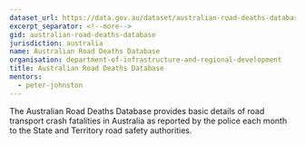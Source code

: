 ```yaml
---
dataset_url: https://data.gov.au/dataset/australian-road-deaths-database/resource/fd646fdc-7788-4bea-a736-e4aeb0dd09a8
excerpt_separator: <!--more-->
gid: australian-road-deaths-database
jurisdiction: australia
name: Australian Road Deaths Database
organisation: department-of-infrastructure-and-regional-development
title: Australian Road Deaths Database
mentors:
  - peter-johnston
---
```


The Australian Road Deaths Database provides basic details of road transport crash fatalities in Australia as reported by the police each month to the State and Territory road safety authorities.